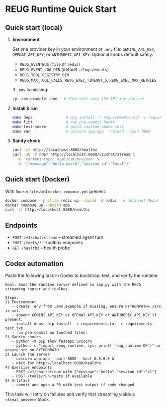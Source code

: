 # REUG Runtime Quick Start

## Quick start (local)

1. **Environment**

   Set one provider key in your environment or `.env` file: `GEMINI_API_KEY`, `OPENAI_API_KEY`, or `ANTHROPIC_API_KEY`.
   Optional knobs default safely:

   - `REUG_EVENTBUS` (`file` or `redis`)
   - `REUG_EVENT_LOG_DIR` (default `./logs/events`)
   - `REUG_TOOL_REGISTRY_DIR`
   - `REUG_MAX_TOOL_CALLS`, `REUG_EXEC_TIMEOUT_S`, `REUG_EXEC_MAX_RETRIES`

   If `.env` is missing:

   ```bash
   cp .env.example .env   # then edit only the API key you use
   ```

2. **Install & run**

   ```bash
   make deps               # pip install -r requirements.txt -r requirements-test.txt
   make lint               # run pre-commit hooks
   make test-smoke         # quick runtime smoke test
   make run                # uvicorn app:app --reload --port 8080
   ```

3. **Sanity check**

   ```bash
   curl -sf http://localhost:8080/healthz
   curl -sN -X POST http://localhost:8080/v1/chat/stream \
     -H 'content-type: application/json' \
     -d '{"message":"hello world","session_id":"local"}'
   ```

## Quick start (Docker)

With `Dockerfile` and `docker-compose.yml` present:

```bash
docker compose --profile redis up --build -d redis   # optional Redis
docker compose up --build app
curl -sf http://localhost:8080/healthz
```

## Endpoints

- `POST /v1/chat/stream` – streamed agent turn
- `POST /tools/*` – toolbox endpoints
- `GET /healthz` – health probe

## Codex automation

Paste the following task in Codex to bootstrap, test, and verify the runtime:

```
Goal: Boot the runtime server defined in app.py with the REUG streaming router and toolbox.

Steps:
1) Environment
   - create .env from .env.example if missing; ensure PYTHONPATH=./src is set.
   - append GEMINI_API_KEY or OPENAI_API_KEY or ANTHROPIC_API_KEY if present.
   - install deps: pip install -r requirements.txt -r requirements-test.txt
   - run pre-commit on touched files.
2) Sanity checks
   - python -m pip show fastapi uvicorn
   - python -c "import reug_runtime, sys; print('reug_runtime OK')" or ensure src on PYTHONPATH
3) Launch the server
   - uvicorn app:app --port 8080 --host 0.0.0.0 &
   - wait for http://localhost:8080/healthz
4) Exercise endpoints
   - POST /v1/chat/stream with {"message":"hello","session_id":"c1"}
   - POST /tools/run-tests if available
5) Artifact
   - commit and open a PR with test output if code changed
```

This task will retry on failures and verify that streaming yields a `<final_answer>` block.
